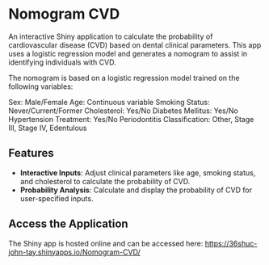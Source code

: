 # Nomogram CVD

An interactive Shiny application to calculate the probability of cardiovascular disease (CVD) based on dental clinical parameters. This app uses a logistic regression model and generates a nomogram to assist in identifying individuals with CVD.

The nomogram is based on a logistic regression model trained on the following variables:

Sex: Male/Female
Age: Continuous variable
Smoking Status: Never/Current/Former
Cholesterol: Yes/No
Diabetes Mellitus: Yes/No
Hypertension Treatment: Yes/No
Periodontitis Classification: Other, Stage III, Stage IV, Edentulous

## Features

- **Interactive Inputs**: Adjust clinical parameters like age, smoking status, and cholesterol to calculate the probability of CVD.
- **Probability Analysis**: Calculate and display the probability of CVD for user-specified inputs.


## Access the Application

The Shiny app is hosted online and can be accessed here:
https://36shuc-john-tay.shinyapps.io/Nomogram-CVD/ 
